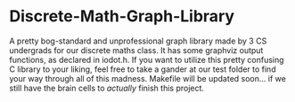 # Discrete-Math-Graph-Library
A pretty bog-standard and unprofessional graph library made by 3 CS undergrads for our discrete maths class.
It has some graphviz output functions, as declared in iodot.h.
If you want to utilize this pretty confusing C library to your liking, feel free to take a gander at our test folder to find your way through all of this madness.
Makefile will be updated soon... if we still have the brain cells to *actually* finish this project.
